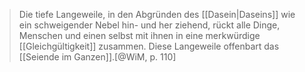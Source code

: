 > Die tiefe Langeweile, in den Abgründen des [[Dasein|Daseins]] wie ein schweigender Nebel hin- und her ziehend, rückt alle Dinge, Menschen und einen selbst mit ihnen in eine merkwürdige [[Gleichgültigkeit]] zusammen. Diese Langeweile offenbart das [[Seiende im Ganzen]].[@WiM, p. 110]